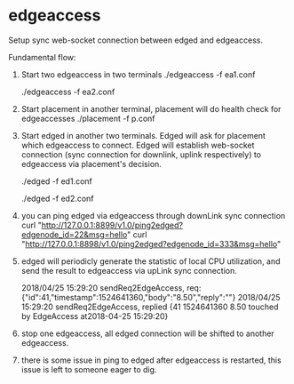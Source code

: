 # edgeaccess
Setup sync web-socket connection between edged and edgeaccess.

Fundamental flow:
1. Start two edgeaccess in two terminals
   ./edgeaccess -f ea1.conf
   
   ./edgeaccess -f ea2.conf

2. Start placement in another terminal, placement will do health check for edgeaccesses
   ./placement -f p.conf

3. Start edged in another two terminals. Edged will ask for placement which edgeaccess to connect. Edged will establish web-socket connection (sync connection for downlink, uplink respectively) to edgeaccess via placement's decision.

   ./edged -f ed1.conf
   
   ./edged -f ed2.conf

4. you can ping edged via edgeaccess through downLink sync connection
   curl "http://127.0.0.1:8899/v1.0/ping2edged?edgenode_id=22&msg=hello"
   curl "http://127.0.0.1:8898/v1.0/ping2edged?edgenode_id=333&msg=hello"

5. edged will periodicly generate the statistic of local CPU utilization, and send the result to edgeaccess via upLink sync connection.

   2018/04/25 15:29:20 sendReq2EdgeAccess, req: {"id":41,"timestamp":1524641360,"body":"8.50","reply":""}
   2018/04/25 15:29:20 sendReq2EdgeAccess, replied {41 1524641360 8.50 touched by EdgeAccess at2018-04-25 15:29:20}
   
6. stop one edgeaccess, all edged connection will be shifted to another edgeaccess.

7. there is some issue in ping to edged after edgeaccess is restarted, this issue is left to someone eager to dig.
